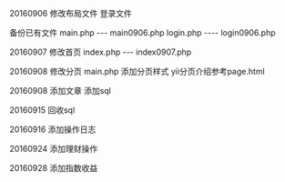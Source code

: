 20160906 修改布局文件 登录文件 

备份已有文件 main.php --- main0906.php login.php ---- login0906.php

20160907 修改首页
index.php --- index0907.php

20160908 修改分页
main.php 添加分页样式 yii分页介绍参考page.html

20160908 添加文章
添加sql

20160915 回收sql

20160916 添加操作日志

20160924 添加理财操作

20160928 添加指数收益
